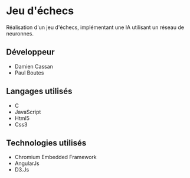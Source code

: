 # Jeu d'échecs 

Réalisation d'un jeu d'échecs, implémentant une IA utilisant un réseau de neuronnes.

## Développeur

* Damien Cassan
* Paul Boutes

## Langages utilisés

* C
* JavaScript
* Html5
* Css3

## Technologies utilisés

* Chromium Embedded Framework
* AngularJs
* D3.Js








